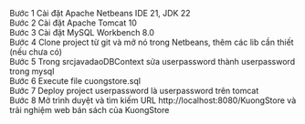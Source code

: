 Bước 1 Cài đặt Apache Netbeans IDE 21, JDK 22 <br>
Bước 2 Cài đặt Apache Tomcat 10 <br>
Bước 3 Cài đặt MySQL Workbench 8.0 <br>
Bước 4 Clone project từ git và mở nó trong Netbeans, thêm các lib cần thiết (nếu chưa có) <br>
Bước 5 Trong srcjavadaoDBContext sửa userpassword thành userpassword trong mysql <br>
Bước 6 Execute file cuongstore.sql <br>
Bước 7 Deploy project userpassword là userpassword trên tomcat <br>
Bước 8 Mở trình duyệt và tìm kiếm URL http://localhost:8080/KuongStore và trải nghiệm web bán sách của KuongStore <br>
